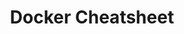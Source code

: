 ---
layout: cheatsheet
header: Docker
title: Docker Cheatsheet
description: Docker sheet with common tasks, commands and information to help managing docker containers, images, volumes, etc.
cheats:
  - title: Remove all images
    column: 1
    snippets:
      - text: Remove all images
        class: bash
        code: |
          # list all image ids
          images=$(docker images -q)
          # delete images
          docker rmi $images
      - text: One command
        code: docker rmi $(docker images -q)

  - title: Stop and remove all containers
    column: 1
    snippets:
      - text: Stop all containers
        class: bash
        code: |
          # list all container ids
          containers=$(docker ps -a -q)
          # stop all containers
          docker stop $containers
      - text: Remove all containers
        code: docker rm $(docker ps -a -q)

  - title: Remove all volumes
    column: 1
    snippets:
      - class: bash
        code: |
          # remove all volumes
          docker volume rm $(docker volume ls | awk '{print $2}')


  - title: Connect to a shell in a docker image
    column: 1
    snippets:
      - class: bash
        code: |
          # connect to a shell of an image with id &lt;IMAGE_ID&gt;
          docker run -it --entrypoint /bin/bash &lt;IMAGE_ID&gt;

  - title: Connect to a shell in a docker container
    column: 2
    snippets:
      - class: bash
        code: |
          # connect to a shell of a container with id &lt;CONTAINER_ID&gt;
          sudo docker exec -i -t &lt;CONTAINER_ID&gt; /bin/bash


  - title: Open Shell on VM (On a Mac)
    column: 2
    snippets:
      - class: bash
        code: screen ~/Library/Containers/com.docker.docker/Data/com.docker.driver.amd64-linux/tty

  - title: Save an image
    column: 2
    snippets:
      - class: bash
        code: docker save your/image &gt; /home/you/some-file.tar

  - title: Restore an image
    column: 2
    snippets:
      - class: bash
        code: docker load &lt; /home/you/some-file.tar

  - title: Docker prune commands
    column: 2
    snippets:
      - class: bash
        code: |
          docker container prune
          docker image prune
          docker network prune
          docker volume prune

  - title: Remove dangling images
    column: 2
    snippets:
      - class: bash
        code: docker rmi $(docker images -f "dangling=true" -q)

---